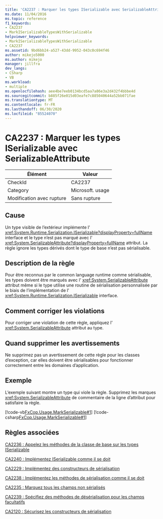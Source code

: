 ```yaml
---
title: 'CA2237 : Marquer les types ISerializable avec SerializableAttribute'
ms.date: 11/04/2016
ms.topic: reference
f1_keywords:
- CA2237
- MarkISerializableTypesWithSerializable
helpviewer_keywords:
- MarkISerializableTypesWithSerializable
- CA2237
ms.assetid: 9bd6bb24-a527-43dd-9952-043c0c694f46
author: mikejo5000
ms.author: mikejo
manager: jillfra
dev_langs:
- CSharp
- VB
ms.workload:
- multiple
ms.openlocfilehash: aee4be7eeb0134bcd5aa7a86e3a2d432f4bbbe4d
ms.sourcegitcommit: b885f26e015d03eafe7c885040644a52bb071fae
ms.translationtype: MT
ms.contentlocale: fr-FR
ms.lasthandoff: 06/30/2020
ms.locfileid: "85524070"
---
```

# <a name="ca2237-mark-iserializable-types-with-serializableattribute"></a>CA2237 : Marquer les types ISerializable avec SerializableAttribute

|Élément|Valeur|
|-|-|
|CheckId|CA2237|
|Category|Microsoft. usage|
|Modification avec rupture|Sans rupture|

## <a name="cause"></a>Cause
Un type visible de l’extérieur implémente l' <xref:System.Runtime.Serialization.ISerializable?displayProperty=fullName> interface et le type n’est pas marqué avec l' <xref:System.SerializableAttribute?displayProperty=fullName> attribut. La règle ignore les types dérivés dont le type de base n’est pas sérialisable.

## <a name="rule-description"></a>Description de la règle
Pour être reconnus par le common language runtime comme sérialisable, les types doivent être marqués avec l' <xref:System.SerializableAttribute> attribut même si le type utilise une routine de sérialisation personnalisée par le biais de l’implémentation de l' <xref:System.Runtime.Serialization.ISerializable> interface.

## <a name="how-to-fix-violations"></a>Comment corriger les violations
Pour corriger une violation de cette règle, appliquez l' <xref:System.SerializableAttribute> attribut au type.

## <a name="when-to-suppress-warnings"></a>Quand supprimer les avertissements
Ne supprimez pas un avertissement de cette règle pour les classes d’exception, car elles doivent être sérialisables pour fonctionner correctement entre les domaines d’application.

## <a name="example"></a>Exemple
L’exemple suivant montre un type qui viole la règle. Supprimez les marques <xref:System.SerializableAttribute> de commentaire de la ligne d’attribut pour satisfaire la règle.

[!code-vb[FxCop.Usage.MarkSerializable#1](../code-quality/codesnippet/VisualBasic/ca2237-mark-iserializable-types-with-serializableattribute_1.vb)]
[!code-csharp[FxCop.Usage.MarkSerializable#1](../code-quality/codesnippet/CSharp/ca2237-mark-iserializable-types-with-serializableattribute_1.cs)]

## <a name="related-rules"></a>Règles associées
[CA2236 : Appelez les méthodes de la classe de base sur les types ISerializable](../code-quality/ca2236.md)

[CA2240 : Implémentez ISerializable comme il se doit](../code-quality/ca2240.md)

[CA2229 : Implémentez des constructeurs de sérialisation](../code-quality/ca2229.md)

[CA2238 : Implémentez les méthodes de sérialisation comme il se doit](../code-quality/ca2238.md)

[CA2235 : Marquez tous les champs non sérialisés](../code-quality/ca2235.md)

[CA2239 : Spécifiez des méthodes de désérialisation pour les champs facultatifs](../code-quality/ca2239.md)

[CA2120 : Sécurisez les constructeurs de sérialisation](../code-quality/ca2120.md)
